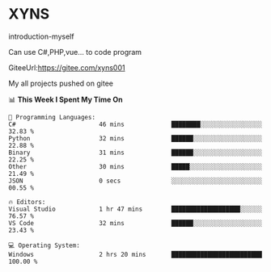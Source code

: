 # XYNS
introduction-myself

Can use C#,PHP,vue... to code program

GiteeUrl:https://gitee.com/xyns001

My all projects pushed on gitee

<!--START_SECTION:waka-->
📊 **This Week I Spent My Time On** 

```text
💬 Programming Languages: 
C#                       46 mins             ████████░░░░░░░░░░░░░░░░░   32.83 % 
Python                   32 mins             ██████░░░░░░░░░░░░░░░░░░░   22.88 % 
Binary                   31 mins             ██████░░░░░░░░░░░░░░░░░░░   22.25 % 
Other                    30 mins             █████░░░░░░░░░░░░░░░░░░░░   21.49 % 
JSON                     0 secs              ░░░░░░░░░░░░░░░░░░░░░░░░░   00.55 % 

🔥 Editors: 
Visual Studio            1 hr 47 mins        ███████████████████░░░░░░   76.57 % 
VS Code                  32 mins             ██████░░░░░░░░░░░░░░░░░░░   23.43 % 

💻 Operating System: 
Windows                  2 hrs 20 mins       █████████████████████████   100.00 % 
```


<!--END_SECTION:waka-->
